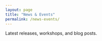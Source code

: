 ```yaml
---
layout: page
title: "News & Events"
permalink: /news-events/
---
```


Latest releases, workshops, and blog posts.
